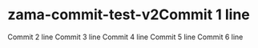 # zama-commit-test-v2Commit 1 line
Commit 2 line
Commit 3 line
Commit 4 line
Commit 5 line
Commit 6 line
